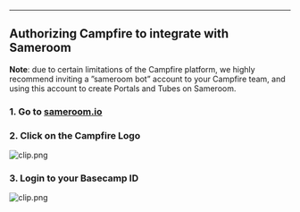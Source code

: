 ---

## Authorizing Campfire to integrate with Sameroom

**Note**: due to certain limitations of the Campfire platform, we highly recommend inviting a ”sameroom bot” account to your Campfire team, and using this account to create Portals and Tubes on Sameroom.

### 1. Go to <a href="https://sameroom.io" target="_blank">sameroom.io</a>

### 2. Click on the Campfire Logo

![clip.png](https://in.kato.im/117da42abb895446fad4d513dee75c3b494289820a168c63cdc701c5782f696/clip.png)

### 3. Login to your Basecamp ID

![clip.png](https://in.kato.im/89251c03321cb9fa55c3f7573993cb976c2fc75333ced553c633c623f510e3/clip.png)
